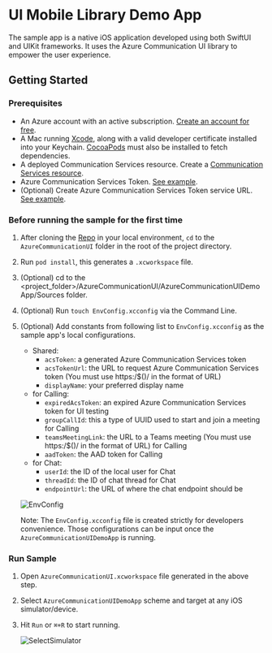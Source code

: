 # UI Mobile Library Demo App

The sample app is a native iOS application developed using both SwiftUI and UIKit frameworks. It uses the Azure Communication UI library to empower the user experience.

## Getting Started

### Prerequisites

- An Azure account with an active subscription. [Create an account for free](https://azure.microsoft.com/free/?WT.mc_id=A261C142F).
- A Mac running [Xcode](https://go.microsoft.com/fwLink/p/?LinkID=266532), along with a valid developer certificate installed into your Keychain. [CocoaPods](https://cocoapods.org/) must also be installed to fetch dependencies.
- A deployed Communication Services resource. Create a [Communication Services resource](https://docs.microsoft.com/azure/communication-services/quickstarts/create-communication-resource).
- Azure Communication Services Token. [See example](https://docs.microsoft.com/en-us/azure/communication-services/quickstarts/identity/quick-create-identity).
- (Optional) Create Azure Communication Services Token service URL. [See example](https://docs.microsoft.com/azure/communication-services/tutorials/trusted-service-tutorial).

### Before running the sample for the first time

1. After cloning the [Repo](https://github.com/Azure/azure-communication-ui-library-ios) in your local environment, `cd` to the `AzureCommunicationUI` folder in the root of the project directory.
2. Run `pod install`, this generates a `.xcworkspace` file.
3. (Optional) cd to the <project_folder>/AzureCommunicationUI/AzureCommunicationUIDemoApp/Sources folder.
4. (Optional) Run `touch EnvConfig.xcconfig` via the Command Line.
5. (Optional) Add constants from following list to `EnvConfig.xcconfig` as the sample app's local configurations.

   - Shared:
     - `acsToken`: a generated Azure Communication Services token
     - `acsTokenUrl`: the URL to request Azure Communication Services token (You must use https:/$()/ in the format of URL)
     - `displayName`: your preferred display name
   - for Calling:
     - `expiredAcsToken`: an expired Azure Communication Services token for UI testing
     - `groupCallId`: this a type of UUID used to start and join a meeting for Calling
     - `teamsMeetingLink`: the URL to a Teams meeting (You must use https:/$()/ in the format of URL) for Calling
     - `aadToken`: the AAD token for Calling
   - for Chat:
     - `userId`: the ID of the local user for Chat
     - `threadId`: the ID of chat thread for Chat
     - `endpointUrl`: the URL of where the chat endpoint should be

   ![EnvConfig](/docs/images/EnvConfig.png)

   Note: The `EnvConfig.xcconfig` file is created strictly for developers convenience. Those configurations can be input once the `AzureCommunicationUIDemoApp` is running.

### Run Sample

1. Open `AzureCommunicationUI.xcworkspace` file generated in the above step.
2. Select `AzureCommunicationUIDemoApp` scheme and target at any iOS simulator/device.
3. Hit `Run` or `⌘+R` to start running.

   ![SelectSimulator](/docs/images/SelectSimulator.png)
